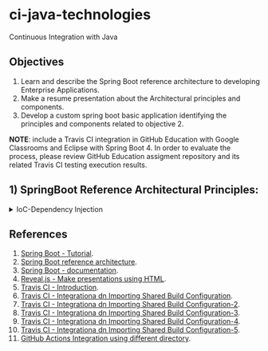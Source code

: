 # ci-java-technologies
Continuous Integration with Java

## Objectives

1. Learn and describe the Spring Boot reference architecture to developing Enterprise Applications.
2. Make a resume presentation about the Architectural principles and components.
3. Develop a custom spring boot basic application identifying the principles and components related to objective 2. 

**NOTE**: include a Travis CI integration in GitHub Education with Google Classrooms and Eclipse with Spring Boot 4. In order to evaluate the process, please review GitHub Education assigment repository and its related Travis CI testing execution results.

## 1) SpringBoot Reference Architectural Principles:

<details>
  <summary>IoC-Dependency Injection</summary>
  
A) **Inversion of Control (IoC) and Dependency Injection principle**:

**Package name in SpringBoot project**: *package wmc.devops.spring.boot.reference.architecture.ioc;*.

This principle describes how Spring Framework leads with the high coupling of objects in a Java application when those are invoked from other objects in a direct invocation.

For example, in the context of a Contact Center, if you have a class called **OutboundCampaing**, other called **ContactList**, other called  **TelemarketingContact**, and other called **RegularContact**; and in this Contact Center, the campaigns call only the cellphone of Telemarketing contacts and the telephone of Regular Contacts, so, in order to create the related objects of a functional outbound campaign you should do the following:
 * First a *telemarketingContactObject* must be created:
    ```
        TelemarketingContact telemarketingContactObject = new TelemarketingContact(...);
		String contactNumber = telemarketingContactObject.callContact();
        // The type of the contact number must be: "CEL".
        
    ```
 * Then a *regularContactObject* must be created:
    ```
        RegularContact regularContactObject = new RegularContact(...);
		String contactNumber = regularContactObject.callContact();
        // The type of the contact number must be: "TEL".

    ```
 * But how can we differentiate between the calling of a RegularContact or a TelemarketingContact?
    
    * By using a Java Interface called *IContact* that should be implemented by both the *RegularContact class* and the *TelemarketingContact class*:

        ```
         public class RegularContact implements IContact
         public class TelemarketingContact implements IContact
        ```
    * Then implement each *callContact()* behavior:
        ```
          // RegularContact class:
          @Override
	        public String callContact() {
		    return fixedPhone + "-TEL";
	      }
          
          // TelemarketingContact class:
          @Override
	      public String callContact() {
		    return cellPhone + "-CEL";
	      }
        ```

    * Finally, by creating an Bean (*IoCBean class*) that **INJECTS** in its constructor class method the *IContact interface*, in order for  **INJECT** either a *TelemarketingContact object* or a *RegularContact object*. This allows the application to create a Bean instance and to **INJECT** it a contact:
        ```
         /**The Bean´s constructor method
	      * Note that the contact is INJECTED.
	      **/
	    public IoCBean(IContact contact) {
		    this.contact = contact;
	    }
        ```
 * Please run `mvn test` command in order for check the IoCDependencyInjectionUnitTest example implementation.
  
</details>




## References 

1. [Spring Boot - Tutorial](https://www.educba.com/category/software-development/software-development-tutorials/spring-tutorial/).
2. [Spring Boot reference architecture](https://www.educba.com/spring-boot-architecture/).
3. [Spring Boot - documentation](https://docs.spring.io/spring-boot/docs/current/reference/htmlsingle/).
4. [Reveal.js - Make presentations using HTML](https://github.com/hakimel/reveal.js).
5. [Travis CI - Introduction](https://travis-ci.org/). 
6. [Travis CI - Integrationa dn Importing Shared Build Configuration](https://docs.travis-ci.com/user/build-config-imports/).
7. [Travis CI - Integrationa dn Importing Shared Build Configuration-2](https://stackoverflow.com/questions/14006810/how-do-i-get-travis-build-working-directory-in-travis-yml).
8. [Travis CI - Integrationa dn Importing Shared Build Configuration-3](https://github.com/numenta/nupic.core/blob/master/.travis.yml/).
9. [Travis CI - Integrationa dn Importing Shared Build Configuration-4](https://stackoverflow.com/questions/48129400/travis-ci-build-failing-because-my-project-is-one-level-down-from-the-git-reposi).
10. [Travis CI - Integrationa dn Importing Shared Build Configuration-5](https://docs.travis-ci.com/user/job-lifecycle/).
11. [GitHub Actions Integration using different directory](https://stackoverflow.com/questions/58139175/running-actions-in-another-directory).

